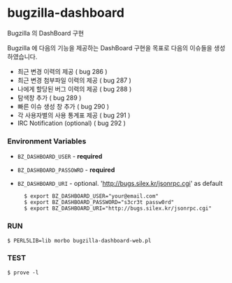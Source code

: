 bugzilla-dashboard
==================

Bugzilla 의 DashBoard 구현

Bugzilla 에 다음의 기능을 제공하는 DashBoard 구현을 목표로
다음의 이슈들을 생성하였습니다.

- 최근 변경 이력의 제공 ( bug 286 )
- 최근 변경 첨부파일 이력의 제공 ( bug 287 )
- 나에게 할당된 버그 이력의 제공 ( bug 288 )
- 탐색창 추가 ( bug 289 )
- 빠른 이슈 생성 창 추가 ( bug 290 )
- 각 사용자별의 사용 통계표 제공 ( bug 291 )
- IRC Notification (optional) ( bug 292 )

### Environment Variables ###

- `BZ_DASHBOARD_USER`     - **required**
- `BZ_DASHBOARD_PASSOWRD` - **required**
- `BZ_DASHBOARD_URI`      - optional. 'http://bugs.silex.kr/jsonrpc.cgi' as default

        $ export BZ_DASHBOARD_USER="your@email.com"
        $ export BZ_DASHBOARD_PASSWORD="s3cr3t passw0rd"
        $ export BZ_DASHBOARD_URI="http://bugs.silex.kr/jsonrpc.cgi"

### RUN ###

    $ PERL5LIB=lib morbo bugzilla-dashboard-web.pl

### TEST ###

    $ prove -l
